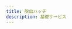 ```yaml
---
title: 脱出ハッチ
description: 基礎サービス
---
```


<inline-fragment platform="ios" src="~/lib/auth/fragments/native_common/escape_hatch/common.md"></inline-fragment> <inline-fragment platform="android" src="~/lib/auth/fragments/native_common/escape_hatch/common.md"></inline-fragment>

